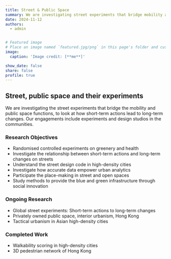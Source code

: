 ```yaml
---
title: Street & Public Space
summary: We are investigating street experiments that bridge mobility and public space functions to look at how short-term actions lead to long-term changes.
date: 2024-11-12
authors:
  - admin


# Featured image
# Place an image named `featured.jpg/png` in this page's folder and customize its options here.
image:
  caption: 'Image credit: [**me**]'

show_date: false
share: false
profile: true
---
```



## Street, public space and their experiments

We are investigating the street experiments that bridge the mobility and public space functions, to look at how short-term actions lead to long-term changes. Our engagements include experiments and design studios in the communities. 

### Research Objectives

- Randomised controlled experiments on greenery and health
- Investigate the relationship between short-term actions and long-term changes on streets
- Understand the street design code in high-density cities
- Investigate how accurate data empower urban analytics 
- Participate the place-making in street and open spaces
- Study methods to provide the blue and green infrastructure through social innovation


### Ongoing Research

- Global street experiments: Short-term actions to long-term changes
- Privately owned public space, interior urbanism, Hong Kong
- Tactical urbanism in Asian high-density cities

### Completed Work
- Walkability scoring in high-density cities
- 3D pedestrian network of Hong Kong
